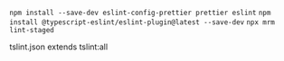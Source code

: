 `npm install --save-dev eslint-config-prettier prettier eslint`
`npm install @typescript-eslint/eslint-plugin@latest --save-dev`
`npx mrm lint-staged`

tslint.json extends tslint:all
